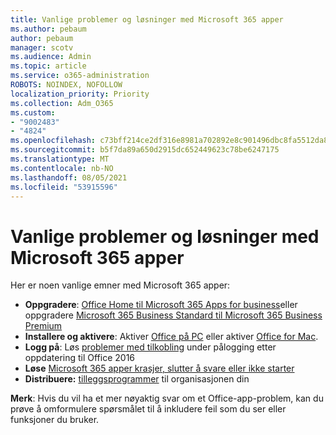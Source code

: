 ```yaml
---
title: Vanlige problemer og løsninger med Microsoft 365 apper
ms.author: pebaum
author: pebaum
manager: scotv
ms.audience: Admin
ms.topic: article
ms.service: o365-administration
ROBOTS: NOINDEX, NOFOLLOW
localization_priority: Priority
ms.collection: Adm_O365
ms.custom:
- "9002483"
- "4824"
ms.openlocfilehash: c73bff214ce2df316e8981a702892e8c901496dbc8fa5512da82ff6f79cce1e2
ms.sourcegitcommit: b5f7da89a650d2915dc652449623c78be6247175
ms.translationtype: MT
ms.contentlocale: nb-NO
ms.lasthandoff: 08/05/2021
ms.locfileid: "53915596"
---
```

# <a name="common-issues-and-resolutions-with-microsoft-365-apps"></a>Vanlige problemer og løsninger med Microsoft 365 apper

Her er noen vanlige emner med Microsoft 365 apper:

- **Oppgradere**: [Office Home til Microsoft 365 Apps for business](https://support.office.com/article/how-do-i-upgrade-office-ee68f6cf-422f-464a-82ec-385f65391350#OfficeVersion=Office_365_subscription)eller oppgradere [Microsoft 365 Business Standard til Microsoft 365 Business Premium](https://docs.microsoft.com/microsoft-365/business/migrate-to-microsoft-365-business)
- **Installere og aktivere**: Aktiver [Office på PC](https://support.office.com/article/activate-office-5bd38f38-db92-448b-a982-ad170b1e187e) eller aktiver [Office for Mac](https://support.office.com/article/activate-office-for-mac-7f6646b1-bb14-422a-9ad4-a53410fcefb2).
- **Logg på**: Løs [problemer med tilkobling](https://docs.microsoft.com/office365/troubleshoot/authentication/connection-issue-when-sign-in-office-2016) under pålogging etter oppdatering til Office 2016
- **Løse** [Microsoft 365 apper krasjer, slutter å svare eller ikke starter](https://docs.microsoft.com/alchemyinsights/office-apps-don't-launch-start)
- **Distribuere:** [tilleggsprogrammer](https://docs.microsoft.com/microsoft-365/admin/manage/manage-deployment-of-add-ins?view=o365-worldwide) til organisasjonen din

**Merk**: Hvis du vil ha et mer nøyaktig svar om et Office-app-problem, kan du prøve å omformulere spørsmålet til å inkludere feil som du ser eller funksjoner du bruker.
